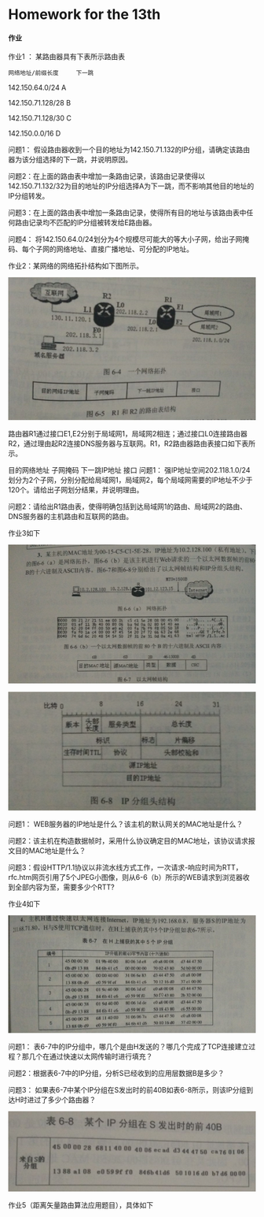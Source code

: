 # Homework for the 13th

#### 作业

作业1 ： 某路由器具有下表所示路由表

    网络地址/前缀长度	  下一跳

142.150.64.0/24	A

142.150.71.128/28	B

142.150.71.128/30	C

142.150.0.0/16	D

问题1： 假设路由器收到一个目的地址为142.150.71.132的IP分组，请确定该路由器为该分组选择的下一跳，并说明原因。

问题2：在上面的路由表中增加一条路由记录，该路由记录使得以142.150.71.132/32为目的地址的IP分组选择A为下一跳，而不影响其他目的地址的IP分组转发。

问题3：在上面的路由表中增加一条路由记录，使得所有目的地址与该路由表中任何路由记录均不匹配的IP分组被转发给E路由器。

问题4： 将142.150.64.0/24划分为4个规模尽可能大的等大小子网，给出子网掩码、每个子网的网络地址、直接广播地址、可分配的IP地址。

作业2：某网络的网络拓扑结构如下图所示。

![](./Ques2.png)

路由器R1通过接口E1,E2分别于局域网1，局域网2相连；通过接口L0连接路由器R2，通过理由起R2连接DNS服务器与互联网。R1，R2路由器路由表接口如下表所示。

目的网络地址	子网掩码	下一跳IP地址	 接口
问题1： 强IP地址空间202.118.1.0/24划分为2个子网，分别分配给局域网1，局域网2，每个局域网需要的IP地址不少于120个。请给出子网划分结果，并说明理由。

问题2：请给出R1路由表，使得明确包括到达局域网1的路由、局域网2的路由、DNS服务器的主机路由和互联网的路由。

作业3如下

![](./Ques3_1.png)

![](./Ques3_2.png)

问题1： WEB服务器的IP地址是什么？该主机的默认网关的MAC地址是什么？

问题2：该主机在构造数据帧时，采用什么协议确定目的MAC地址，该协议请求报文目的MAC地址是什么？

问题3：假设HTTP/1.1协议以非流水线方式工作，一次请求-响应时间为RTT，rfc.htm网页引用了5个JPEG小图像，则从6-6（b）所示的WEB请求到浏览器收到全部内容为至，需要多少个RTT?


作业4如下

![](./Ques4_1.png)

问题1： 表6-7中的IP分组中，哪几个是由H发送的？哪几个完成了TCP连接建立过程？那几个在通过快速以太网传输时进行填充？

问题2：根据表6-7中的IP分组，分析S已经收到的应用层数据B是多少？


问题3： 如果表6-7中某个IP分组在S发出时的前40B如表6-8所示，则该IP分组到达H时进过了多少个路由器？

![](./Ques4_2.png)

作业5（距离矢量路由算法应用题目），具体如下

